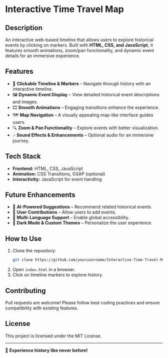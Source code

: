 # Interactive Time Travel Map

## Description
An interactive web-based timeline that allows users to explore historical events by clicking on markers. Built with **HTML, CSS, and JavaScript**, it features smooth animations, zoom/pan functionality, and dynamic event details for an immersive experience.

## Features
- 📌 **Clickable Timeline & Markers** – Navigate through history with an interactive timeline.
- 🖼 **Dynamic Event Display** – View detailed historical event descriptions and images.
- 🎞 **Smooth Animations** – Engaging transitions enhance the experience.
- 🗺 **Map Navigation** – A visually appealing map-like interface guides users.
- 🔍 **Zoom & Pan Functionality** – Explore events with better visualization.
- 🎶 **Sound Effects & Enhancements** – Optional audio for an immersive journey.

## Tech Stack
- **Frontend:** HTML, CSS, JavaScript
- **Animation:** CSS Transitions, GSAP (optional)
- **Interactivity:** JavaScript for event handling

## Future Enhancements
- 🔹 **AI-Powered Suggestions** – Recommend related historical events.
- 🔹 **User Contributions** – Allow users to add events.
- 🔹 **Multi-Language Support** – Enable global accessibility.
- 🔹 **Dark Mode & Custom Themes** – Personalize the user experience.

## How to Use
1. Clone the repository:
   ```bash
   git clone https://github.com/yourusername/Interactive-Time-Travel-Map.git
   ```
2. Open `index.html` in a browser.
3. Click on timeline markers to explore history.

## Contributing
Pull requests are welcome! Please follow best coding practices and ensure compatibility with existing features.

## License
This project is licensed under the MIT License.

---
🚀 **Experience history like never before!**
